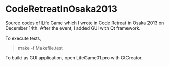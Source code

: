 CodeRetreatInOsaka2013
======================

Source codes of Life Game which I wrote in Code Retreat in Osaka 2013 on December 14th.
After the event, I added GUI with Qt framework.

To execute tests, 
> make -f Makefile.test

To build as GUI application, open LifeGame01.pro with GtCreator.

